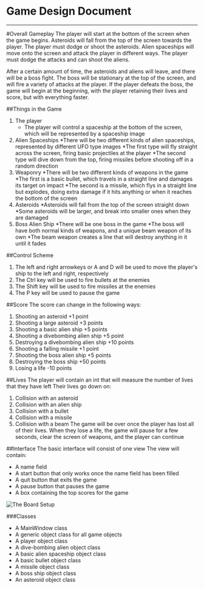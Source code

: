 # Game Design Document
----
#Overall Gameplay
The player will start at the bottom of the screen when the game begins. Asteroids will fall from the top of the screen towards the
player. The player must dodge or shoot the asteroids. Alien spaceships will move onto the screen and attack the player in 
different ways. The player must dodge the attacks and can shoot the aliens.

After a certain amount of time, the asteroids and aliens will leave, and there will be a boss fight. The boss will be stationary 
at the top of the screen, and will fire a variety of attacks at the player. If the player defeats the boss, the game will begin at 
the beginning, with the player retaining their lives and score, but with everything faster.

##Things in the Game
1. The player
	* The player will control a spaceship at the bottom of the screen, which will be represented by a spaceship image
2. Alien Spaceships
	*There will be two different kinds of alien spaceships, represented by different UFO type images
	*The first type will fly straight across the screen, firing basic projectiles at the player
	*The second type will dive down from the top, firing missiles before shooting off in a random direction
3. Weaponry
	*There will be two different kinds of weapons in the game
	*The first is a basic bullet, which travels in a straight line and damages its target on impact
	*The second is a missile, which flys in a straight line but explodes, doing extra damage if it hits anything or when it
	 reaches the bottom of the screen
4. Asteroids
	*Asteroids will fall from the top of the screen straight down
	*Some asteroids will be larger, and break into smaller ones when they are damaged
5. Boss Alien Ship
	*There will be one boss in the game
	*The boss will have both normal kinds of weapons, and a unique beam weapon of its own
	*The beam weapon creates a line that will destroy anything in it until it fades

##Control Scheme
1. The left and right arrowkeys or A and D will be used to move the player's ship to the left and right, respectively
2. The Ctrl key will be used to fire bullets at the enemies
3. The Shift key will be used to fire missiles at the enemies
4. The P key will be used to pause the game

##Score
The score can change in the following ways:
1. Shooting an asteroid +1 point
2. Shooting a large asteroid +3 points
3. Shooting a basic alien ship +5 points
4. Shooting a divebombing alien ship +5 point
5. Destroying a divebombing alien ship +10 points
5. Shooting a falling missile +1 point
6. Shooting the boss alien ship +5 points
7. Destroying the boss ship +50 points
8. Losing a life -10 points

##Lives
The player will contain an int that will measure the number of lives that they have left
Their lives go down on:
1. Collision with an asteroid
2. Collision with an alien ship
3. Collision with a bullet
4. Collision with a missile
5. Collision with a beam
The game will be over once the player has lost all of their lives.
When they lose a life, the game will pause for a few seconds, clear the screen of weapons, and the player can continue

##Interface
The basic interface will consist of one view
The view will contain:
* A name field
* A start button that only works once the name field has been filled
* A quit button that exits the game
* A pause button that pauses the game
* A box containing the top scores for the game


![The Board Setup](https://sphotos-a.xx.fbcdn.net/hphotos-prn1/64461_10200105554173863_739153238_n.jpg "The Board Setup")

###Classes
* A MainWindow class
* A generic object class for all game objects
* A player object class
* A dive-bombing alien object class
* A basic alien spaceship object class
* A basic bullet object class
* A missile object class
* A boss ship object class
* An asteroid object class
